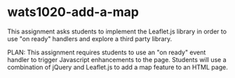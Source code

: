# wats1020-add-a-map
This assignment asks students to implement the Leaflet.js library in order to use "on ready" handlers and explore a third party library.

 PLAN: This assignment requires students to use an "on ready" event handler to trigger Javascript enhancements to the page. Students will use a combination of jQuery and Leaflet.js to add a map feature to an HTML page. 
